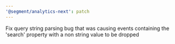 ```yaml
---
'@segment/analytics-next': patch
---
```


Fix query string parsing bug that was causing events containing the 'search' property with a non string value to be dropped

